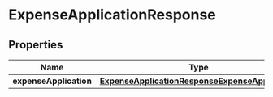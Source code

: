 

# ExpenseApplicationResponse


## Properties

| Name | Type | Description | Notes |
|------------ | ------------- | ------------- | -------------|
|**expenseApplication** | [**ExpenseApplicationResponseExpenseApplication**](ExpenseApplicationResponseExpenseApplication.md) |  |  |




